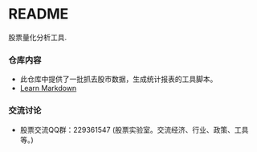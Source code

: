 # README #

股票量化分析工具.

### 仓库内容 ###

* 此仓库中提供了一批抓去股市数据，生成统计报表的工具脚本。
* [Learn Markdown](https://bitbucket.org/tutorials/markdowndemo)

### 交流讨论 ###

* 股票交流QQ群：229361547 (股票实验室。交流经济、行业、政策、工具等。)
